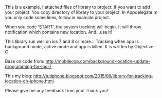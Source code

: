 This is a example, I attached files of library to project.
If you want to add your project. You copy directory of library to your project. In Appdelegate.m you only code some lines, follow in example project.

When you code 'START', the system tracking will begin. It will throw notification which contains new location. And...use it!

This library run well on ios 7 and 8 or more...
Tracking when app is background mode, active mode and app is killed.
It is written by Objective-C

Base on code from: http://mobileoop.com/background-location-update-programming-for-ios-7

This my blog: http://tutiphone.blogspot.com/2015/06/library-for-tracking-location-on-iphone.html

Please give me any feedback from you!
Thank you!
